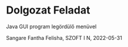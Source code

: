 # Dolgozat Feladat

Java GUI program legördülő menüvel 

Sangare Fantha Felisha, SZOFT I N, 2022-05-31


